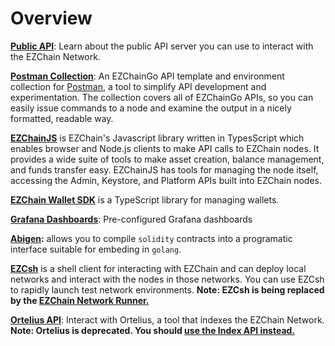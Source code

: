 # Overview

[**Public API**](public-api.md): Learn about the public API server you can use to interact with the EZChain Network.

[**Postman Collection**](postman-ezchain-collection.md): An EZChainGo API template and environment collection for [Postman](https://postman.com/), a tool to simplify API development and experimentation. The collection covers all of EZChainGo APIs, so you can easily issue commands to a node and examine the output in a nicely formatted, readable way.

[**EZChainJS**](ezchainjs/README.md) is EZChain's Javascript library written in TypesScript which enables browser and Node.js clients to make API calls to EZChain nodes. It provides a wide suite of tools to make asset creation, balance management, and funds transfer easy. EZChainJS has tools for managing the node itself, accessing the Admin, Keystore, and Platform APIs built into EZChain nodes.

[**EZChain Wallet SDK**](ezchain-wallet-sdk/README.md) is a TypeScript library for managing wallets.

[**Grafana Dashboards**](dashboards/README.mdx): Pre-configured Grafana dashboards

<!-- [**EZChain Network Runner**](network-runner.md): Tool for building and interacting with EZChainGo networks for development and testing. Networks can be run locally or using Kubernetes.

[**EZChain Local Simulator**](ezc-sim.md): Spin up a local instance of an EZChain network to interact with the standard APIs or to test a custom VM. -->

[**Abigen**](abigen.md)**:** allows you to compile `solidity` contracts into a programatic interface suitable for embeding in `golang`.

[**EZCsh**](ezcsh.md) is a shell client for interacting with EZChain and can deploy local networks and interact with the nodes in those networks. You can use EZCsh to rapidly launch test network environments. **Note: EZCsh is being replaced by the [EZChain Network Runner.](network-runner.md)**


<!-- [**Deprecating Ortelius**](deprecating-ortelius.md): How to replace Ortelius with the Index API -->

[**Ortelius API**](ortelius.md): Interact with Ortelius, a tool that indexes the EZChain Network. **Note: Ortelius is deprecated. You should [use the Index API instead.](deprecating-ortelius.md)**

